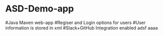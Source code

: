 # ASD-Demo-app
#Java Maven web-app
#Regiser and Login options for users
#User information is stored in xml
#Slack+GitHub Integration enabled
adsf
aaaa